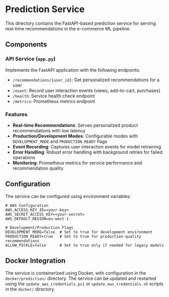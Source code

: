 # Prediction Service

This directory contains the FastAPI-based prediction service for serving real-time recommendations in the e-commerce ML pipeline.

## Components

### API Service (`app.py`)

Implements the FastAPI application with the following endpoints:
- `/recommendations/{user_id}`: Get personalized recommendations for a user
- `/event`: Record user interaction events (views, add-to-cart, purchases)
- `/health`: Service health check endpoint
- `/metrics`: Prometheus metrics endpoint

### Features

- **Real-time Recommendations**: Serves personalized product recommendations with low latency
- **Production/Development Modes**: Configurable modes with `DEVELOPMENT_MODE` and `PRODUCTION_READY` flags
- **Event Recording**: Captures user interaction events for model retraining
- **Error Handling**: Robust error handling with background retries for failed operations
- **Monitoring**: Prometheus metrics for service performance and recommendation quality

## Configuration

The service can be configured using environment variables:

```
# AWS Configuration
AWS_ACCESS_KEY_ID=<your-key>
AWS_SECRET_ACCESS_KEY=<your-secret>
AWS_DEFAULT_REGION=eu-west-1

# Development/Production Flags
DEVELOPMENT_MODE=false  # Set to true for development environment
PRODUCTION_READY=true   # Set to true for production-quality recommendations
ALLOW_PICKLE=false      # Set to true only if needed for legacy models
```

## Docker Integration

The service is containerized using Docker, with configuration in the `docker/prediction/` directory. The service can be updated and restarted using the `update_aws_credentials.ps1` or `update_aws_credentials.sh` scripts in the `docker/` directory.

